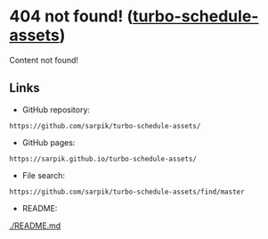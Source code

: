 # 404 not found! ([turbo-schedule-**assets**](./README.md))

Content not found!

## Links

* GitHub repository:

```url
https://github.com/sarpik/turbo-schedule-assets/
```

* GitHub pages:

```url
https://sarpik.github.io/turbo-schedule-assets/
```

* File search:

```url
https://github.com/sarpik/turbo-schedule-assets/find/master
```

* README:

[./README.md](./README.md)
